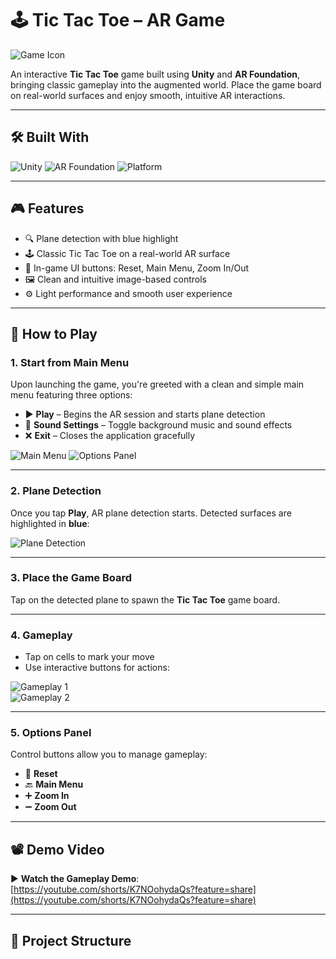 # 🕹️ Tic Tac Toe – AR Game

![Game Icon](source/Icon.png)

An interactive **Tic Tac Toe** game built using **Unity** and **AR Foundation**, bringing classic gameplay into the augmented world. Place the game board on real-world surfaces and enjoy smooth, intuitive AR interactions.

---

## 🛠️ Built With

![Unity](https://img.shields.io/badge/Engine-Unity-000000?logo=unity&logoColor=white)
![AR Foundation](https://img.shields.io/badge/AR-AR%20Foundation-blue)
![Platform](https://img.shields.io/badge/Platform-Android%20%7C%20iOS-green)

---

## 🎮 Features

- 🔍 Plane detection with blue highlight
- 🕹️ Classic Tic Tac Toe on a real-world AR surface
- 📱 In-game UI buttons: Reset, Main Menu, Zoom In/Out
- 🖼️ Clean and intuitive image-based controls
- ⚙️ Light performance and smooth user experience

---

## 🚀 How to Play

### 1. Start from Main Menu
Upon launching the game, you're greeted with a clean and simple main menu featuring three options:

- ▶️ **Play** – Begins the AR session and starts plane detection  
- 🎵 **Sound Settings** – Toggle background music and sound effects  
- ❌ **Exit** – Closes the application gracefully

![Main Menu](source/Menu.jpeg)
![Options Panel](source/option.jpeg)

---

### 2. Plane Detection
Once you tap **Play**, AR plane detection starts. Detected surfaces are highlighted in **blue**:

![Plane Detection](source/Img1.jpeg)

---

### 3. Place the Game Board
Tap on the detected plane to spawn the **Tic Tac Toe** game board.

---

### 4. Gameplay
- Tap on cells to mark your move
- Use interactive buttons for actions:

![Gameplay 1](source/Img2.jpeg)  
![Gameplay 2](source/Img3.jpeg)

---

### 5. Options Panel
Control buttons allow you to manage gameplay:

- 🔄 **Reset**  
- 🔙 **Main Menu**  
- ➕ **Zoom In**  
- ➖ **Zoom Out**

---

## 📽️ Demo Video

▶️ **Watch the Gameplay Demo**:  
[https://youtube.com/shorts/K7NOohydaQs?feature=share](https://youtube.com/shorts/K7NOohydaQs?feature=share)

---

## 📁 Project Structure

